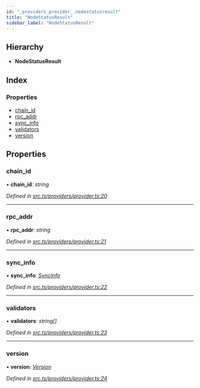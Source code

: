 ```yaml
---
id: "_providers_provider_.nodestatusresult"
title: "NodeStatusResult"
sidebar_label: "NodeStatusResult"
---
```


## Hierarchy

* **NodeStatusResult**

## Index

### Properties

* [chain_id](_providers_provider_.nodestatusresult.md#chain_id)
* [rpc_addr](_providers_provider_.nodestatusresult.md#rpc_addr)
* [sync_info](_providers_provider_.nodestatusresult.md#sync_info)
* [validators](_providers_provider_.nodestatusresult.md#validators)
* [version](_providers_provider_.nodestatusresult.md#version)

## Properties

###  chain_id

• **chain_id**: *string*

*Defined in [src.ts/providers/provider.ts:20](https://github.com/nearprotocol/nearlib/blob/bf1ce09/src.ts/providers/provider.ts#L20)*

___

###  rpc_addr

• **rpc_addr**: *string*

*Defined in [src.ts/providers/provider.ts:21](https://github.com/nearprotocol/nearlib/blob/bf1ce09/src.ts/providers/provider.ts#L21)*

___

###  sync_info

• **sync_info**: *[SyncInfo](_providers_provider_.syncinfo.md)*

*Defined in [src.ts/providers/provider.ts:22](https://github.com/nearprotocol/nearlib/blob/bf1ce09/src.ts/providers/provider.ts#L22)*

___

###  validators

• **validators**: *string[]*

*Defined in [src.ts/providers/provider.ts:23](https://github.com/nearprotocol/nearlib/blob/bf1ce09/src.ts/providers/provider.ts#L23)*

___

###  version

• **version**: *[Version](_providers_provider_.version.md)*

*Defined in [src.ts/providers/provider.ts:24](https://github.com/nearprotocol/nearlib/blob/bf1ce09/src.ts/providers/provider.ts#L24)*
